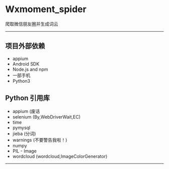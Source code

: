 # Wxmoment_spider
爬取微信朋友圈并生成词云

---
## 项目外部依赖
  + appium
  + Android SDK
  + Node.js and npm
  + 一部手机
  + Python3
## Python 引用库
  + appium (废话
  + selenium (By,WebDriverWait,EC)
  + time
  + pymysql
  + jieba (分词)
  + warnings (不要警告我啦！)
  + numpy
  + PIL - Image
  + wordcloud (wordcloud,ImageColorGenerator)

---  
